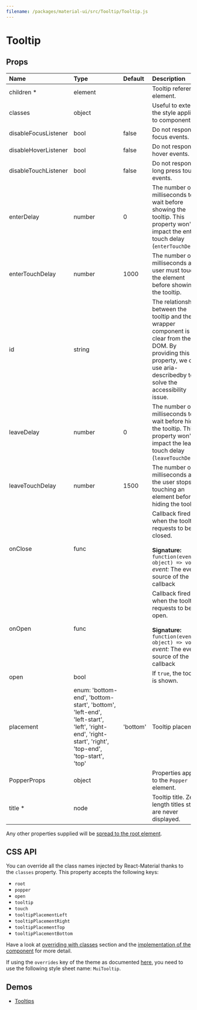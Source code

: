 ```yaml
---
filename: /packages/material-ui/src/Tooltip/Tooltip.js
---
```


<!--- This documentation is automatically generated, do not try to edit it. -->

# Tooltip



## Props

| Name | Type | Default | Description |
|:-----|:-----|:--------|:------------|
| <span class="prop-name required">children *</span> | <span class="prop-type">element |  | Tooltip reference element. |
| <span class="prop-name">classes</span> | <span class="prop-type">object |  | Useful to extend the style applied to components. |
| <span class="prop-name">disableFocusListener</span> | <span class="prop-type">bool | <span class="prop-default">false</span> | Do not respond to focus events. |
| <span class="prop-name">disableHoverListener</span> | <span class="prop-type">bool | <span class="prop-default">false</span> | Do not respond to hover events. |
| <span class="prop-name">disableTouchListener</span> | <span class="prop-type">bool | <span class="prop-default">false</span> | Do not respond to long press touch events. |
| <span class="prop-name">enterDelay</span> | <span class="prop-type">number | <span class="prop-default">0</span> | The number of milliseconds to wait before showing the tooltip. This property won't impact the enter touch delay (`enterTouchDelay`). |
| <span class="prop-name">enterTouchDelay</span> | <span class="prop-type">number | <span class="prop-default">1000</span> | The number of milliseconds a user must touch the element before showing the tooltip. |
| <span class="prop-name">id</span> | <span class="prop-type">string |  | The relationship between the tooltip and the wrapper component is not clear from the DOM. By providing this property, we can use aria-describedby to solve the accessibility issue. |
| <span class="prop-name">leaveDelay</span> | <span class="prop-type">number | <span class="prop-default">0</span> | The number of milliseconds to wait before hiding the tooltip. This property won't impact the leave touch delay (`leaveTouchDelay`). |
| <span class="prop-name">leaveTouchDelay</span> | <span class="prop-type">number | <span class="prop-default">1500</span> | The number of milliseconds after the user stops touching an element before hiding the tooltip. |
| <span class="prop-name">onClose</span> | <span class="prop-type">func |  | Callback fired when the tooltip requests to be closed.<br><br>**Signature:**<br>`function(event: object) => void`<br>*event:* The event source of the callback |
| <span class="prop-name">onOpen</span> | <span class="prop-type">func |  | Callback fired when the tooltip requests to be open.<br><br>**Signature:**<br>`function(event: object) => void`<br>*event:* The event source of the callback |
| <span class="prop-name">open</span> | <span class="prop-type">bool |  | If `true`, the tooltip is shown. |
| <span class="prop-name">placement</span> | <span class="prop-type">enum:&nbsp;'bottom-end', 'bottom-start', 'bottom', 'left-end', 'left-start', 'left', 'right-end', 'right-start', 'right', 'top-end', 'top-start', 'top'<br> | <span class="prop-default">'bottom'</span> | Tooltip placement |
| <span class="prop-name">PopperProps</span> | <span class="prop-type">object |  | Properties applied to the `Popper` element. |
| <span class="prop-name required">title *</span> | <span class="prop-type">node |  | Tooltip title. Zero-length titles string are never displayed. |

Any other properties supplied will be [spread to the root element](/guides/api#spread).

## CSS API

You can override all the class names injected by React-Material thanks to the `classes` property.
This property accepts the following keys:
- `root`
- `popper`
- `open`
- `tooltip`
- `touch`
- `tooltipPlacementLeft`
- `tooltipPlacementRight`
- `tooltipPlacementTop`
- `tooltipPlacementBottom`

Have a look at [overriding with classes](/customization/overrides#overriding-with-classes) section
and the [implementation of the component](http://git.dev.sh.ctripcorp.com/sixthquake/react-material/tree/v1-beta/packages/material-ui/src/Tooltip/Tooltip.js)
for more detail.

If using the `overrides` key of the theme as documented
[here](/customization/themes#customizing-all-instances-of-a-component-type),
you need to use the following style sheet name: `MuiTooltip`.

## Demos

- [Tooltips](/demos/tooltips)

